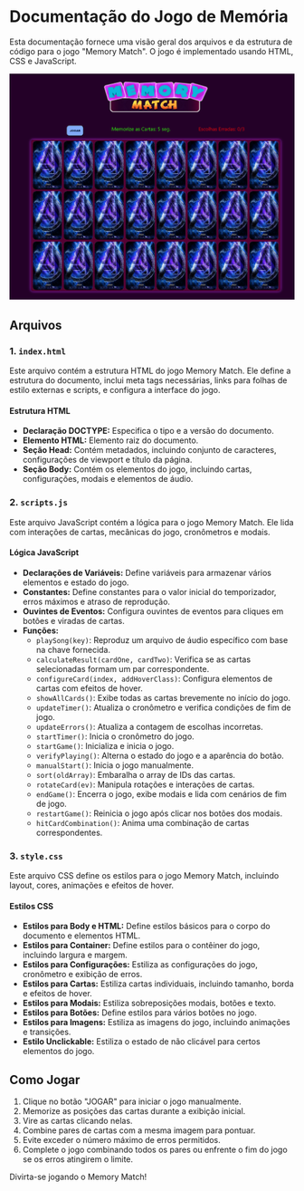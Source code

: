 
#   Documentação do Jogo de Memória

Esta documentação fornece uma visão geral dos arquivos e da estrutura de código para o jogo "Memory Match". O jogo é implementado usando HTML, CSS e JavaScript.

![Memory Mach](https://github.com/jorgekania/memory-match/blob/jk/images/screnshot-game.png)

## Arquivos

### 1. `index.html`

Este arquivo contém a estrutura HTML do jogo Memory Match. Ele define a estrutura do documento, inclui meta tags necessárias, links para folhas de estilo externas e scripts, e configura a interface do jogo.

#### Estrutura HTML

-   **Declaração DOCTYPE:** Especifica o tipo e a versão do documento.
-   **Elemento HTML:** Elemento raiz do documento.
-   **Seção Head:** Contém metadados, incluindo conjunto de caracteres, configurações de viewport e título da página.
-   **Seção Body:** Contém os elementos do jogo, incluindo cartas, configurações, modais e elementos de áudio.

### 2. `scripts.js`

Este arquivo JavaScript contém a lógica para o jogo Memory Match. Ele lida com interações de cartas, mecânicas do jogo, cronômetros e modais.

#### Lógica JavaScript

-   **Declarações de Variáveis:** Define variáveis para armazenar vários elementos e estado do jogo.
-   **Constantes:** Define constantes para o valor inicial do temporizador, erros máximos e atraso de reprodução.
-   **Ouvintes de Eventos:** Configura ouvintes de eventos para cliques em botões e viradas de cartas.
-   **Funções:**
    -   `playSong(key)`: Reproduz um arquivo de áudio específico com base na chave fornecida.
    -   `calculateResult(cardOne, cardTwo)`: Verifica se as cartas selecionadas formam um par correspondente.
    -   `configureCard(index, addHoverClass)`: Configura elementos de cartas com efeitos de hover.
    -   `showAllCards()`: Exibe todas as cartas brevemente no início do jogo.
    -   `updateTimer()`: Atualiza o cronômetro e verifica condições de fim de jogo.
    -   `updateErrors()`: Atualiza a contagem de escolhas incorretas.
    -   `startTimer()`: Inicia o cronômetro do jogo.
    -   `startGame()`: Inicializa e inicia o jogo.
    -   `verifyPlaying()`: Alterna o estado do jogo e a aparência do botão.
    -   `manualStart()`: Inicia o jogo manualmente.
    -   `sort(oldArray)`: Embaralha o array de IDs das cartas.
    -   `rotateCard(ev)`: Manipula rotações e interações de cartas.
    -   `endGame()`: Encerra o jogo, exibe modais e lida com cenários de fim de jogo.
    -   `restartGame()`: Reinicia o jogo após clicar nos botões dos modais.
    -   `hitCardCombination()`: Anima uma combinação de cartas correspondentes.

### 3. `style.css`

Este arquivo CSS define os estilos para o jogo Memory Match, incluindo layout, cores, animações e efeitos de hover.

#### Estilos CSS

-   **Estilos para Body e HTML:** Define estilos básicos para o corpo do documento e elementos HTML.
-   **Estilos para Container:** Define estilos para o contêiner do jogo, incluindo largura e margem.
-   **Estilos para Configurações:** Estiliza as configurações do jogo, cronômetro e exibição de erros.
-   **Estilos para Cartas:** Estiliza cartas individuais, incluindo tamanho, borda e efeitos de hover.
-   **Estilos para Modais:** Estiliza sobreposições modais, botões e texto.
-   **Estilos para Botões:** Define estilos para vários botões no jogo.
-   **Estilos para Imagens:** Estiliza as imagens do jogo, incluindo animações e transições.
-   **Estilo Unclickable:** Estiliza o estado de não clicável para certos elementos do jogo.

## Como Jogar

1.  Clique no botão "JOGAR" para iniciar o jogo manualmente.
2.  Memorize as posições das cartas durante a exibição inicial.
3.  Vire as cartas clicando nelas.
4.  Combine pares de cartas com a mesma imagem para pontuar.
5.  Evite exceder o número máximo de erros permitidos.
6.  Complete o jogo combinando todos os pares ou enfrente o fim do jogo se os erros atingirem o limite.

Divirta-se jogando o Memory Match!